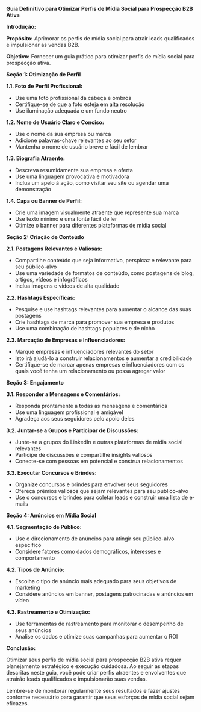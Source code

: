 **Guia Definitivo para Otimizar Perfis de Mídia Social para Prospecção B2B Ativa**

**Introdução:**

**Propósito:** Aprimorar os perfis de mídia social para atrair leads qualificados e impulsionar as vendas B2B.

**Objetivo:** Fornecer um guia prático para otimizar perfis de mídia social para prospecção ativa.

**Seção 1: Otimização de Perfil**

**1.1. Foto de Perfil Profissional:**

* Use uma foto profissional da cabeça e ombros
* Certifique-se de que a foto esteja em alta resolução
* Use iluminação adequada e um fundo neutro

**1.2. Nome de Usuário Claro e Conciso:**

* Use o nome da sua empresa ou marca
* Adicione palavras-chave relevantes ao seu setor
* Mantenha o nome de usuário breve e fácil de lembrar

**1.3. Biografia Atraente:**

* Descreva resumidamente sua empresa e oferta
* Use uma linguagem provocativa e motivadora
* Inclua um apelo à ação, como visitar seu site ou agendar uma demonstração

**1.4. Capa ou Banner de Perfil:**

* Crie uma imagem visualmente atraente que represente sua marca
* Use texto mínimo e uma fonte fácil de ler
* Otimize o banner para diferentes plataformas de mídia social

**Seção 2: Criação de Conteúdo**

**2.1. Postagens Relevantes e Valiosas:**

* Compartilhe conteúdo que seja informativo, perspicaz e relevante para seu público-alvo
* Use uma variedade de formatos de conteúdo, como postagens de blog, artigos, vídeos e infográficos
* Inclua imagens e vídeos de alta qualidade

**2.2. Hashtags Específicas:**

* Pesquise e use hashtags relevantes para aumentar o alcance das suas postagens
* Crie hashtags de marca para promover sua empresa e produtos
* Use uma combinação de hashtags populares e de nicho

**2.3. Marcação de Empresas e Influenciadores:**

* Marque empresas e influenciadores relevantes do setor
* Isto irá ajudá-lo a construir relacionamentos e aumentar a credibilidade
* Certifique-se de marcar apenas empresas e influenciadores com os quais você tenha um relacionamento ou possa agregar valor

**Seção 3: Engajamento**

**3.1. Responder a Mensagens e Comentários:**

* Responda prontamente a todas as mensagens e comentários
* Use uma linguagem profissional e amigável
* Agradeça aos seus seguidores pelo apoio deles

**3.2. Juntar-se a Grupos e Participar de Discussões:**

* Junte-se a grupos do LinkedIn e outras plataformas de mídia social relevantes
* Participe de discussões e compartilhe insights valiosos
* Conecte-se com pessoas em potencial e construa relacionamentos

**3.3. Executar Concursos e Brindes:**

* Organize concursos e brindes para envolver seus seguidores
* Ofereça prêmios valiosos que sejam relevantes para seu público-alvo
* Use o concursos e brindes para coletar leads e construir uma lista de e-mails

**Seção 4: Anúncios em Mídia Social**

**4.1. Segmentação de Público:**

* Use o direcionamento de anúncios para atingir seu público-alvo específico
* Considere fatores como dados demográficos, interesses e comportamento

**4.2. Tipos de Anúncio:**

* Escolha o tipo de anúncio mais adequado para seus objetivos de marketing
* Considere anúncios em banner, postagens patrocinadas e anúncios em vídeo

**4.3. Rastreamento e Otimização:**

* Use ferramentas de rastreamento para monitorar o desempenho de seus anúncios
* Analise os dados e otimize suas campanhas para aumentar o ROI

**Conclusão:**

Otimizar seus perfis de mídia social para prospecção B2B ativa requer planejamento estratégico e execução cuidadosa. Ao seguir as etapas descritas neste guia, você pode criar perfis atraentes e envolventes que atrairão leads qualificados e impulsionarão suas vendas.

Lembre-se de monitorar regularmente seus resultados e fazer ajustes conforme necessário para garantir que seus esforços de mídia social sejam eficazes.